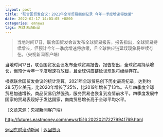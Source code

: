 ```yaml
---
layout: post
title: "联合国贸发会议：2021年全球贸易额创纪录 今年一季度增速将放缓"
date: 2022-02-17 14:03:05 +0800
categories: emnews
tags: 东财滚动新闻
---
```

> 当地时间17日，联合国贸发会议发布全球贸易报告。报告指出，全球贸易持续增长，但预计今年一季度增速将放缓，且全球供应链延误现象将继续存在。（央视新闻客户端）

<p>当地时间17日，联合国贸发会议发布全球贸易报告。报告指出，全球贸易持续增长，但预计今年一季度增速将放缓，且全球供应链延误现象将继续存在。</p><p>根据联合国贸发会议的统计测算，2021年全球贸易创下历史最高纪录，达到约28.5万亿美元，比2020年增长了25%，比2019年增长了13%。去年四季度全球贸易加速增长，商品贸易仍然强劲，服务贸易也恢复到疫情前水平。四季度发展中国家的贸易表现好于发达国家，南南贸易增长高于全球平均水平。</p><p class="em_media">（文章来源：央视新闻客户端）</p>

<http://futures.eastmoney.com/news/1516,202202172279941769.html>

[返回东财滚动新闻](//finews.withounder.com/emnews/)｜[返回首页](//finews.withounder.com/)